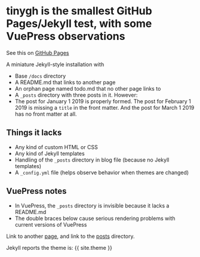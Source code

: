 # tinygh is the smallest GitHub Pages/Jekyll test, with some VuePress observations

See this on [GitHub Pages](https://tomcam.github.io/tinygh/)

A miniature Jekyll-style installation with
* Base `/docs` directory
* A README.md that links to another page
* An orphan page named todo.md that no other page links to
* A `_posts` directory with three posts in it. However:
* The post for January 1 2019 is properly formed. The post for February 1 2019 is missing a `title` in the
front matter. And the post for March 1 2019 has no front matter at all.

## Things it lacks
* Any kind of custom  HTML or CSS
* Any kind of Jekyll templates
* Handling of the `_posts` directory in blog file (because no Jekyll templates)
* A `_config.yml` file (helps observe behavior when themes are changed)

## VuePress notes

* In VuePress, the `_posts` directory is invisible because it lacks a README.md
* The double braces below cause serious rendering problems with current versions of VuePress

Link to another [page](page.md), and link to the [posts](_posts.md) directory.

Jekyll reports the theme is: {{ site.theme }}
